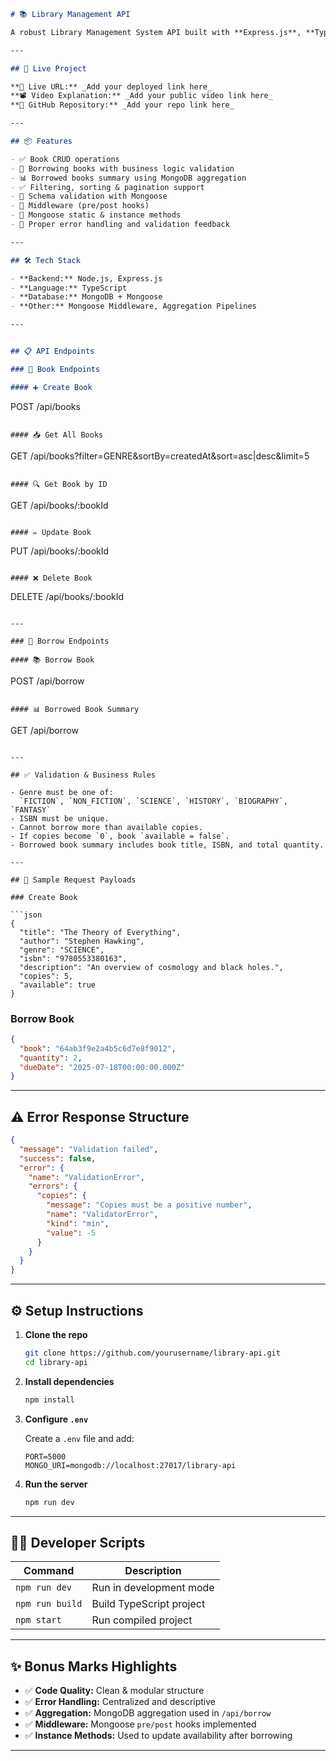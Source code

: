 ```markdown
# 📚 Library Management API

A robust Library Management System API built with **Express.js**, **TypeScript**, and **MongoDB (Mongoose)**. This API handles book management, borrowing operations, and borrowing summary statistics using aggregation pipelines.

---

## 🚀 Live Project

**🔗 Live URL:** _Add your deployed link here_  
**📽 Video Explanation:** _Add your public video link here_  
**📁 GitHub Repository:** _Add your repo link here_

---

## 📦 Features

- ✅ Book CRUD operations
- 📖 Borrowing books with business logic validation
- 📊 Borrowed books summary using MongoDB aggregation
- ✅ Filtering, sorting & pagination support
- 📎 Schema validation with Mongoose
- 🔁 Middleware (pre/post hooks)
- 📌 Mongoose static & instance methods
- 🚫 Proper error handling and validation feedback

---

## 🛠 Tech Stack

- **Backend:** Node.js, Express.js
- **Language:** TypeScript
- **Database:** MongoDB + Mongoose
- **Other:** Mongoose Middleware, Aggregation Pipelines

---


## 📋 API Endpoints

### 🔹 Book Endpoints

#### ➕ Create Book

```
POST /api/books
```

#### 📥 Get All Books

```
GET /api/books?filter=GENRE&sortBy=createdAt&sort=asc|desc&limit=5
```

#### 🔍 Get Book by ID

```
GET /api/books/:bookId
```

#### ✏️ Update Book

```
PUT /api/books/:bookId
```

#### ❌ Delete Book

```
DELETE /api/books/:bookId
```

---

### 🔹 Borrow Endpoints

#### 📚 Borrow Book

```
POST /api/borrow
```

#### 📊 Borrowed Book Summary

```
GET /api/borrow
```

---

## ✅ Validation & Business Rules

- Genre must be one of:  
  `FICTION`, `NON_FICTION`, `SCIENCE`, `HISTORY`, `BIOGRAPHY`, `FANTASY`
- ISBN must be unique.
- Cannot borrow more than available copies.
- If copies become `0`, book `available = false`.
- Borrowed book summary includes book title, ISBN, and total quantity.

---

## 🧪 Sample Request Payloads

### Create Book

```json
{
  "title": "The Theory of Everything",
  "author": "Stephen Hawking",
  "genre": "SCIENCE",
  "isbn": "9780553380163",
  "description": "An overview of cosmology and black holes.",
  "copies": 5,
  "available": true
}
```

### Borrow Book

```json
{
  "book": "64ab3f9e2a4b5c6d7e8f9012",
  "quantity": 2,
  "dueDate": "2025-07-18T00:00:00.000Z"
}
```

---

## ⚠️ Error Response Structure

```json
{
  "message": "Validation failed",
  "success": false,
  "error": {
    "name": "ValidationError",
    "errors": {
      "copies": {
        "message": "Copies must be a positive number",
        "name": "ValidatorError",
        "kind": "min",
        "value": -5
      }
    }
  }
}
```

---

## ⚙️ Setup Instructions

1. **Clone the repo**

   ```bash
   git clone https://github.com/yourusername/library-api.git
   cd library-api
   ```

2. **Install dependencies**

   ```bash
   npm install
   ```

3. **Configure `.env`**

   Create a `.env` file and add:

   ```
   PORT=5000
   MONGO_URI=mongodb://localhost:27017/library-api
   ```

4. **Run the server**

   ```bash
   npm run dev
   ```

---

## 👨‍💻 Developer Scripts

| Command         | Description               |
|----------------|---------------------------|
| `npm run dev`  | Run in development mode   |
| `npm run build`| Build TypeScript project  |
| `npm start`    | Run compiled project      |

---

## ✨ Bonus Marks Highlights

- ✅ **Code Quality:** Clean & modular structure
- ✅ **Error Handling:** Centralized and descriptive
- ✅ **Aggregation:** MongoDB aggregation used in `/api/borrow`
- ✅ **Middleware:** Mongoose `pre/post` hooks implemented
- ✅ **Instance Methods:** Used to update availability after borrowing

---



